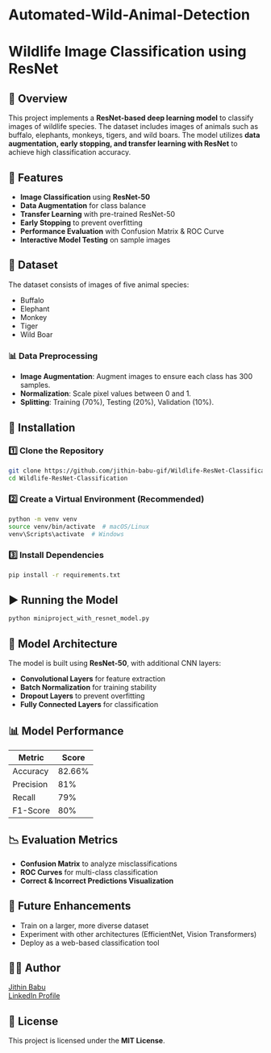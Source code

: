 # Automated-Wild-Animal-Detection
# Wildlife Image Classification using ResNet

## 📌 Overview
This project implements a **ResNet-based deep learning model** to classify images of wildlife species. The dataset includes images of animals such as buffalo, elephants, monkeys, tigers, and wild boars. The model utilizes **data augmentation, early stopping, and transfer learning with ResNet** to achieve high classification accuracy.

## 🚀 Features
- **Image Classification** using **ResNet-50**
- **Data Augmentation** for class balance
- **Transfer Learning** with pre-trained ResNet-50
- **Early Stopping** to prevent overfitting
- **Performance Evaluation** with Confusion Matrix & ROC Curve
- **Interactive Model Testing** on sample images

## 📂 Dataset
The dataset consists of images of five animal species:
-  Buffalo
-  Elephant
-  Monkey
-  Tiger
-  Wild Boar

### 📊 Data Preprocessing
- **Image Augmentation**: Augment images to ensure each class has 300 samples.
- **Normalization**: Scale pixel values between 0 and 1.
- **Splitting**: Training (70%), Testing (20%), Validation (10%).

## 🔧 Installation
### 1️⃣ Clone the Repository
```bash
git clone https://github.com/jithin-babu-gif/Wildlife-ResNet-Classification.git
cd Wildlife-ResNet-Classification
```
### 2️⃣ Create a Virtual Environment (Recommended)
```bash
python -m venv venv
source venv/bin/activate  # macOS/Linux
venv\Scripts\activate  # Windows
```
### 3️⃣ Install Dependencies
```bash
pip install -r requirements.txt
```

## ▶️ Running the Model
```bash
python miniproject_with_resnet_model.py
```

## 🎯 Model Architecture
The model is built using **ResNet-50**, with additional CNN layers:
- **Convolutional Layers** for feature extraction
- **Batch Normalization** for training stability
- **Dropout Layers** to prevent overfitting
- **Fully Connected Layers** for classification

## 📊 Model Performance
| Metric       | Score |
|-------------|-------|
| Accuracy    | 82.66% |
| Precision   | 81%   |
| Recall      | 79%   |
| F1-Score    | 80%   |

## 📉 Evaluation Metrics
- **Confusion Matrix** to analyze misclassifications
- **ROC Curves** for multi-class classification
- **Correct & Incorrect Predictions Visualization**

## 🔮 Future Enhancements
- Train on a larger, more diverse dataset
- Experiment with other architectures (EfficientNet, Vision Transformers)
- Deploy as a web-based classification tool

## 👨‍💻 Author
[Jithin Babu](https://github.com/jithin-babu-333)  
[LinkedIn Profile](https://www.linkedin.com/in/jithin-babu-a34287246)

## 📜 License
This project is licensed under the **MIT License**.

